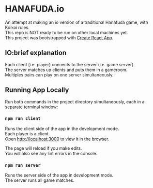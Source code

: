 # HANAFUDA.io
An attempt at making an io version of a traditional Hanafuda game, with Koikoi rules.<br />
This repo is NOT ready to be run on other local machines yet.<br />
This project was bootstrapped with [Create React App](https://github.com/facebook/create-react-app).

## IO:brief explanation

Each client (i.e. player) connects to the server (i.e. game server).<br />
The server matches up clients and puts them in a gameroom.<br />
Multiples pairs can play on one server simultaneously.

## Running App Locally

Run both commands in the project directory simultaneously, each in a separate terminal window:

### `npm run client`

Runs the client side of the app in the development mode.<br />
Each player is a client.<br />
Open [http://localhost:3000](http://localhost:3000) to view it in the browser.

The page will reload if you make edits.<br />
You will also see any lint errors in the console.

### `npm run server`

Runs the server side of the app in development mode.<br />
The server runs all game matches. 
